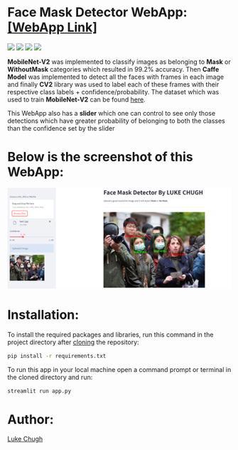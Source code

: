 # Face Mask Detector WebApp: [[WebApp Link]](https://share.streamlit.io/luke-chugh/face-mask-detector-webapp/main/app.py)

![](https://img.shields.io/badge/python-3.7-blueviolet)
![](https://img.shields.io/badge/tensorflow-2.9.0-fuchsia)
![](https://img.shields.io/badge/OpenCV-4.5.5-gold)
![](https://img.shields.io/badge/streamlit-1.9.1-brightgreen)

 **MobileNet-V2** was implemented to classify images as belonging to **Mask** or **WithoutMask** categories which resulted in 99.2% accuracy. Then **Caffe Model** was implemented to detect all the faces with frames in each image and finally **CV2** library was used to label each of these frames with their respective class labels + confidence/probability. The dataset which was used to train  **MobileNet-V2** can be found [here](https://www.kaggle.com/datasets/ashishjangra27/face-mask-12k-images-dataset). 
 
This WebApp also has a **slider** which one can control to see only those detections which have greater probability of belonging to both the classes than the confidence set by the slider

# Below is the screenshot of this WebApp:

![Capture](https://github.com/luke-chugh/Face-Mask-Detector-WebApp/blob/main/screenshots/2.png)

# Installation:
To install the required packages and libraries, run this command in the project directory after [cloning](https://www.howtogeek.com/451360/how-to-clone-a-github-repository/) the repository:
```bash
pip install -r requirements.txt
```
To run this app in your local machine open a command prompt or terminal in the cloned directory and run:
```bash
streamlit run app.py
```
# Author:
[Luke Chugh](https://www.linkedin.com/in/luke-chugh-2b2043181/)

